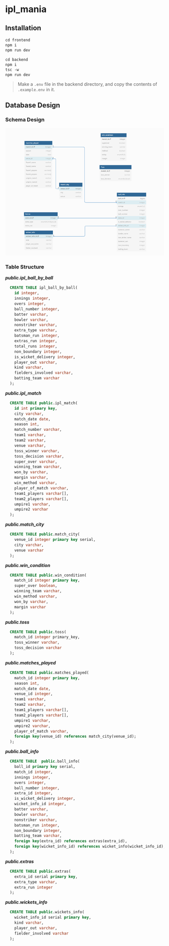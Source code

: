 # ipl_mania

## Installation

```code
cd frontend
npm i
npm run dev
```

```code
cd backend
npm i
tsc -w
npm run dev
```

> Make a `.env` file in the backend directory, and copy the contents of `.example.env` in it.

## Database Design

### Schema Design

![Schema design](./static_data/schema_design.png)

### Table Structure

**_public.ipl\_ball\_by\_ball_**

```sql
  CREATE TABLE ipl_ball_by_ball(
    id integer,
    innings integer,
    overs integer,
    ball_number integer,
    batter varchar,
    bowler varchar,
    nonstriker varchar,
    extra_type varchar,
    batsman_run integer,
    extras_run integer,
    total_runs integer,
    non_boundary integer,
    is_wicket_delivery integer,
    player_out varchar,
    kind varchar,
    fielders_involved varchar,
    batting_team varchar
  );
```

**_public.ipl\_match_**

```sql
  CREATE TABLE public.ipl_match(
    id int primary key,
    city varchar,
    match_date date,
    season int,
    match_number varchar,
    team1 varchar,
    team2 varchar,
    venue varchar,
    toss_winner varchar,
    toss_decision varchar,
    super_over varchar,
    winning_team varchar,
    won_by varchar,
    margin varchar,
    win_method varchar,
    player_of_match varchar,
    team1_players varchar[],
    team2_players varchar[],
    umpire1 varchar,
    umpire2 varchar
  );
```

**_public.match\_city_**

```sql
  CREATE TABLE public.match_city(
    venue_id integer primary key serial,
    city varchar,
    venue varchar
  );
```

**_public.win\_condition_**

```sql
  CREATE TABLE public.win_condition(
    match_id integer primary key,
    super_over boolean,
    winning_team varchar,
    win_method varchar,
    won_by varchar,
    margin varchar
  );
```

**_public.toss_**

```sql
  CREATE TABLE public.toss(
    match_id integer primary_key,
    toss_winner varchar,
    toss_decision varchar
  );
```

**_public.matches\_played_**

```sql
  CREATE TABLE public.matches_played(
    match_id integer primary key,
    season int,
    match_date date,
    venue_id integer,
    team1 varchar,
    team2 varchar,
    team1_players varchar[],
    team2_players varchar[],
    umpire1 varchar,
    umpire2 varchar,
    player_of_match varchar,
    foreign key(venue_id) references match_city(venue_id);
  );
```

**_public.ball\_info_**

```sql
  CREATE TABLE  public.ball_info(
    ball_id primary key serial,
    match_id integer,
    innings integer,
    overs integer,
    ball_number integer,
    extra_id integer,
    is_wicket_delivery integer,
    wicket_info_id integer,
    batter varchar,
    bowler varchar,
    nonstriker varchar,
    batsman_run integer,
    non_boundary integer,
    batting_team varchar,
    foreign key(extra_id) references extras(extra_id),
    foreign key(wicket_info_id) references wicket_info(wicket_info_id);
  );
```

**_public.extras_**

```sql
  CREATE TABLE public.extras(
    extra_id serial primary key,
    extra_type varchar,
    extra_run integer
  );
```

**_public.wickets\_info_**

```sql
  CREATE TABLE public.wickets_info(
    wicket_info_id serial primary key,
    kind varchar,
    player_out varchar,
    fielder_involved varchar
  );
```
